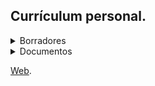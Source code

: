 
 
 
## Currículum personal.


<details>
<summary>Borradores</summary>
<br>
 <li><a href="../Borradores/Login_Logout_Javier_Gracian.html">Login y Logout</a></li>
 <li><a href="../Borradores/Validacion_Formularios_Javier_Gracian.html">Validacion de formularios</a></li>
</details>

<details>
<summary>Documentos</summary>
 <br>
 <li><a href="../DOCS/RutinaBackupsWEB.pdf">Rutina Backups</a></li>
 <li><a href="#">Todavia por completar</a></li>
</details>


[Web].

[Web]: https://javi-gr.github.io/Trabajo_Integrador/ProyectoWeb/

